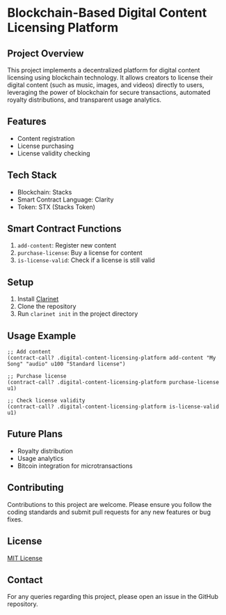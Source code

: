 # Blockchain-Based Digital Content Licensing Platform

## Project Overview

This project implements a decentralized platform for digital content licensing using blockchain technology. It allows creators to license their digital content (such as music, images, and videos) directly to users, leveraging the power of blockchain for secure transactions, automated royalty distributions, and transparent usage analytics.

## Features
- Content registration
- License purchasing
- License validity checking

## Tech Stack
- Blockchain: Stacks
- Smart Contract Language: Clarity
- Token: STX (Stacks Token)

## Smart Contract Functions
1. `add-content`: Register new content
2. `purchase-license`: Buy a license for content
3. `is-license-valid`: Check if a license is still valid

## Setup
1. Install [Clarinet](https://docs.hiro.so/smart-contracts/clarinet)
2. Clone the repository
3. Run `clarinet init` in the project directory

## Usage Example
```clarity
;; Add content
(contract-call? .digital-content-licensing-platform add-content "My Song" "audio" u100 "Standard license")

;; Purchase license
(contract-call? .digital-content-licensing-platform purchase-license u1)

;; Check license validity
(contract-call? .digital-content-licensing-platform is-license-valid u1)
```

## Future Plans
- Royalty distribution
- Usage analytics
- Bitcoin integration for microtransactions

## Contributing

Contributions to this project are welcome. Please ensure you follow the coding standards and submit pull requests for any new features or bug fixes.

## License

[MIT License](LICENSE)

## Contact

For any queries regarding this project, please open an issue in the GitHub repository.
